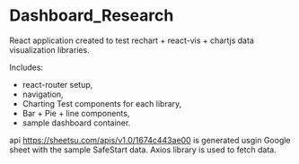 # Dashboard_Research
React application created to test rechart + react-vis + chartjs data visualization libraries.

Includes: 
- react-router setup, 
- navigation,
- Charting Test components for each library,
- Bar + Pie + line components,
- sample dashboard container.

api https://sheetsu.com/apis/v1.0/1674c443ae00 is generated usgin Google sheet with the sample SafeStart data.
Axios library is used to fetch data.
